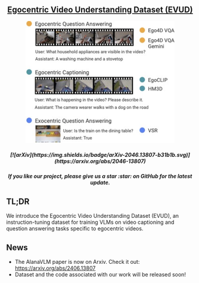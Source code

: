 <div align=center>
<h2 align="center"> <a href="https://arxiv.org/abs/2406.13807">Egocentric Video Understanding Dataset (EVUD)</a></h2>

<img src="figures/EVUD_diagram.jpg" width="400px">

<h5 align=center>
[![arXiv](https://img.shields.io/badge/arXiv-2046.13807-b31b1b.svg)](https://arxiv.org/abs/2046-13807)
</h5>
<h5 align="center"> If you like our project, please give us a star :star: on GitHub for the latest update.</h5>

</div>

## TL;DR
We introduce the Egocentric Video Understanding Dataset (EVUD), an instruction-tuning dataset for training VLMs on video captioning and question answering tasks specific to egocentric videos.

## News
- The AlanaVLM paper is now on Arxiv. Check it out: https://arxiv.org/abs/2406.13807
- Dataset and the code associated with our work will be released soon!
